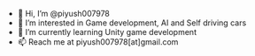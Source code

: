 - 👋 Hi, I’m @piyush007978
- 👀 I’m interested in Game development, AI and Self driving cars
- 🌱 I’m currently learning Unity game development
- 📫 Reach me at piyush007978[at]gmail.com

<!---
piyush007978/piyush007978 is a ✨ special ✨ repository because its `README.md` (this file) appears on your GitHub profile.
You can click the Preview link to take a look at your changes.
--->
